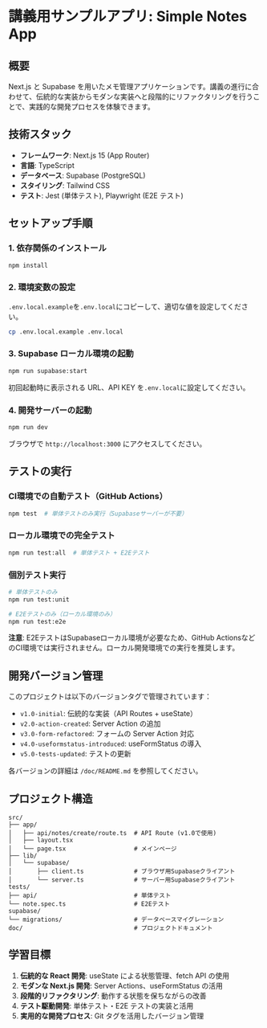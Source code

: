 # 講義用サンプルアプリ: Simple Notes App

## 概要

Next.js と Supabase を用いたメモ管理アプリケーションです。講義の進行に合わせて、伝統的な実装からモダンな実装へと段階的にリファクタリングを行うことで、実践的な開発プロセスを体験できます。

## 技術スタック

- **フレームワーク**: Next.js 15 (App Router)
- **言語**: TypeScript
- **データベース**: Supabase (PostgreSQL)
- **スタイリング**: Tailwind CSS
- **テスト**: Jest (単体テスト), Playwright (E2E テスト)

## セットアップ手順

### 1. 依存関係のインストール

```bash
npm install
```

### 2. 環境変数の設定

`.env.local.example`を`.env.local`にコピーして、適切な値を設定してください。

```bash
cp .env.local.example .env.local
```

### 3. Supabase ローカル環境の起動

```bash
npm run supabase:start
```

初回起動時に表示される URL、API KEY を`.env.local`に設定してください。

### 4. 開発サーバーの起動

```bash
npm run dev
```

ブラウザで `http://localhost:3000` にアクセスしてください。

## テストの実行

### CI環境での自動テスト（GitHub Actions）

```bash
npm test  # 単体テストのみ実行（Supabaseサーバーが不要）
```

### ローカル環境での完全テスト

```bash
npm run test:all  # 単体テスト + E2Eテスト
```

### 個別テスト実行

```bash
# 単体テストのみ
npm run test:unit

# E2Eテストのみ（ローカル環境のみ）
npm run test:e2e
```

**注意**: E2EテストはSupabaseローカル環境が必要なため、GitHub ActionsなどのCI環境では実行されません。ローカル開発環境での実行を推奨します。

## 開発バージョン管理

このプロジェクトは以下のバージョンタグで管理されています：

- `v1.0-initial`: 伝統的な実装（API Routes + useState）
- `v2.0-action-created`: Server Action の追加
- `v3.0-form-refactored`: フォームの Server Action 対応
- `v4.0-useformstatus-introduced`: useFormStatus の導入
- `v5.0-tests-updated`: テストの更新

各バージョンの詳細は `/doc/README.md` を参照してください。

## プロジェクト構造

```text
src/
├── app/
│   ├── api/notes/create/route.ts  # API Route (v1.0で使用)
│   ├── layout.tsx
│   └── page.tsx                   # メインページ
├── lib/
│   └── supabase/
│       ├── client.ts              # ブラウザ用Supabaseクライアント
│       └── server.ts              # サーバー用Supabaseクライアント
tests/
├── api/                           # 単体テスト
└── note.spec.ts                   # E2Eテスト
supabase/
└── migrations/                    # データベースマイグレーション
doc/                               # プロジェクトドキュメント
```

## 学習目標

1. **伝統的な React 開発**: useState による状態管理、fetch API の使用
2. **モダンな Next.js 開発**: Server Actions、useFormStatus の活用
3. **段階的リファクタリング**: 動作する状態を保ちながらの改善
4. **テスト駆動開発**: 単体テスト・E2E テストの実装と活用
5. **実用的な開発プロセス**: Git タグを活用したバージョン管理
